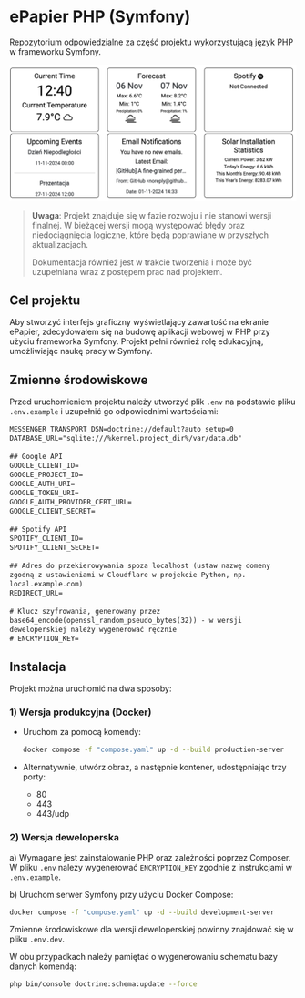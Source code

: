 # ePapier PHP (Symfony)

Repozytorium odpowiedzialne za część projektu wykorzystującą język PHP w frameworku Symfony.

![podgląd interfejsu](screen.png)

> **Uwaga**: Projekt znajduje się w fazie rozwoju i nie stanowi wersji finalnej. W bieżącej wersji mogą występować błędy oraz niedociągnięcia logiczne, które będą poprawiane w przyszłych aktualizacjach.
>
> Dokumentacja również jest w trakcie tworzenia i może być uzupełniana wraz z postępem prac nad projektem.

## Cel projektu

Aby stworzyć interfejs graficzny wyświetlający zawartość na ekranie ePapier, zdecydowałem się na budowę aplikacji webowej w PHP przy użyciu frameworka Symfony. Projekt pełni również rolę edukacyjną, umożliwiając naukę pracy w Symfony.

## Zmienne środowiskowe

Przed uruchomieniem projektu należy utworzyć plik `.env` na podstawie pliku `.env.example` i uzupełnić go odpowiednimi wartościami:

    MESSENGER_TRANSPORT_DSN=doctrine://default?auto_setup=0
    DATABASE_URL="sqlite:///%kernel.project_dir%/var/data.db"

    ## Google API
    GOOGLE_CLIENT_ID=
    GOOGLE_PROJECT_ID=
    GOOGLE_AUTH_URI=
    GOOGLE_TOKEN_URI=
    GOOGLE_AUTH_PROVIDER_CERT_URL=
    GOOGLE_CLIENT_SECRET=

    ## Spotify API
    SPOTIFY_CLIENT_ID=
    SPOTIFY_CLIENT_SECRET=

    ## Adres do przekierowywania spoza localhost (ustaw nazwę domeny zgodną z ustawieniami w Cloudflare w projekcie Python, np. local.example.com)
    REDIRECT_URL=

    # Klucz szyfrowania, generowany przez base64_encode(openssl_random_pseudo_bytes(32)) - w wersji deweloperskiej należy wygenerować ręcznie
    # ENCRYPTION_KEY=

## Instalacja

Projekt można uruchomić na dwa sposoby:

### 1) Wersja produkcyjna (Docker)

- Uruchom za pomocą komendy:

  ```bash
  docker compose -f "compose.yaml" up -d --build production-server
  ```

- Alternatywnie, utwórz obraz, a następnie kontener, udostępniając trzy porty:
  - 80
  - 443
  - 443/udp

### 2) Wersja deweloperska

a) Wymagane jest zainstalowanie PHP oraz zależności poprzez Composer. W pliku `.env` należy wygenerować `ENCRYPTION_KEY` zgodnie z instrukcjami w `.env.example`.

b) Uruchom serwer Symfony przy użyciu Docker Compose:

```bash
docker compose -f "compose.yaml" up -d --build development-server
```

Zmienne środowiskowe dla wersji deweloperskiej powinny znajdować się w pliku `.env.dev`.

W obu przypadkach należy pamiętać o wygenerowaniu schematu bazy danych komendą:

```bash
php bin/console doctrine:schema:update --force
```
